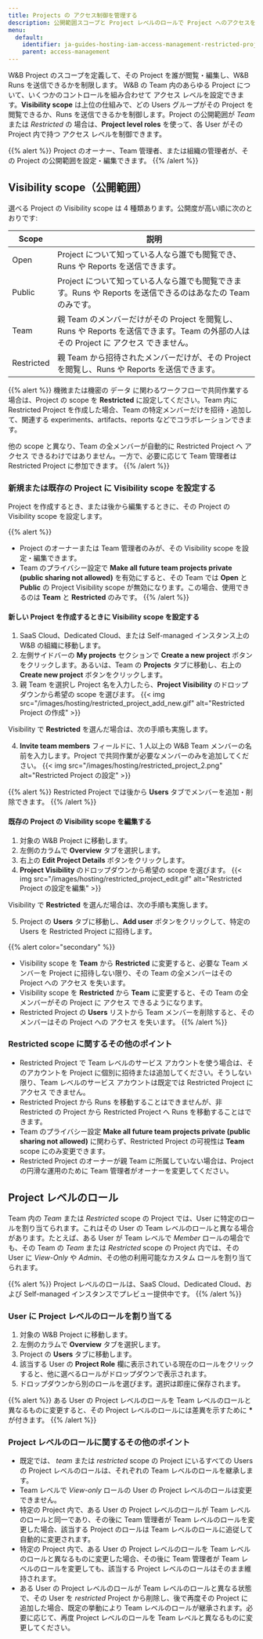 ```yaml
---
title: Projects の アクセス制御を管理する
description: 公開範囲スコープと Project レベルのロールで Project へのアクセスを管理する
menu:
  default:
    identifier: ja-guides-hosting-iam-access-management-restricted-projects
    parent: access-management
---
```


W&B Project のスコープを定義して、その Project を誰が閲覧・編集し、W&B Runs を送信できるかを制限します。
W&B の Team 内のあらゆる Project について、いくつかのコントロールを組み合わせて アクセス レベルを設定できます。**Visibility scope** は上位の仕組みで、どの Users グループがその Project を閲覧できるか、Runs を送信できるかを制御します。Project の公開範囲が _Team_ または _Restricted_ の 場合は、**Project level roles** を使って、各 User がその Project 内で持つ アクセス レベルを制御できます。

{{% alert %}}
Project のオーナー、Team 管理者、または組織の管理者が、その Project の公開範囲を設定・編集できます。
{{% /alert %}}

## Visibility scope（公開範囲）

選べる Project の Visibility scope は 4 種類あります。公開度が高い順に次のとおりです: 

| Scope | 説明 | 
| ----- | ----- |
| Open |Project について知っている人なら誰でも閲覧でき、Runs や Reports を送信できます。|
| Public |Project について知っている人なら誰でも閲覧できます。Runs や Reports を送信できるのはあなたの Team のみです。|
| Team | 親 Team のメンバーだけがその Project を閲覧し、Runs や Reports を送信できます。Team の外部の人はその Project に アクセス できません。 |
| Restricted| 親 Team から招待されたメンバーだけが、その Project を閲覧し、Runs や Reports を送信できます。|

{{% alert %}}
機微または機密の データ に関わるワークフローで共同作業する場合は、Project の scope を **Restricted** に設定してください。Team 内に Restricted Project を作成した場合、Team の特定メンバーだけを招待・追加して、関連する experiments、artifacts、reports などでコラボレーションできます。

他の scope と異なり、Team の全メンバーが自動的に Restricted Project へ アクセス できるわけではありません。一方で、必要に応じて Team 管理者は Restricted Project に参加できます。
{{% /alert %}}

### 新規または既存の Project に Visibility scope を設定する

Project を作成するとき、または後から編集するときに、その Project の Visibility scope を設定します。

{{% alert %}}
* Project のオーナーまたは Team 管理者のみが、その Visibility scope を設定・編集できます。
* Team のプライバシー設定で **Make all future team projects private (public sharing not allowed)** を有効にすると、その Team では **Open** と **Public** の Project Visibility scope が無効になります。この場合、使用できるのは **Team** と **Restricted** のみです。
{{% /alert %}}

#### 新しい Project を作成するときに Visibility scope を設定する

1. SaaS Cloud、Dedicated Cloud、または Self-managed インスタンス上の W&B の組織に移動します。
2. 左側サイドバーの **My projects** セクションで **Create a new project** ボタンをクリックします。あるいは、Team の **Projects** タブに移動し、右上の **Create new project** ボタンをクリックします。
3. 親 Team を選択し Project 名を入力したら、**Project Visibility** のドロップダウンから希望の scope を選びます。
{{< img src="/images/hosting/restricted_project_add_new.gif" alt="Restricted Project の作成" >}}

Visibility で **Restricted** を選んだ場合は、次の手順も実施します。

4. **Invite team members** フィールドに、1 人以上の W&B Team メンバーの名前を入力します。Project で共同作業が必要なメンバーのみを追加してください。
{{< img src="/images/hosting/restricted_project_2.png" alt="Restricted Project の設定" >}}

{{% alert %}}
Restricted Project では後から **Users** タブでメンバーを追加・削除できます。
{{% /alert %}}

#### 既存の Project の Visibility scope を編集する

1. 対象の W&B Project に移動します。
2. 左側のカラムで **Overview** タブを選択します。
3. 右上の **Edit Project Details** ボタンをクリックします。  
4. **Project Visibility** のドロップダウンから希望の scope を選びます。
{{< img src="/images/hosting/restricted_project_edit.gif" alt="Restricted Project の設定を編集" >}}

Visibility で **Restricted** を選んだ場合は、次の手順も実施します。

5. Project の **Users** タブに移動し、**Add user** ボタンをクリックして、特定の Users を Restricted Project に招待します。

{{% alert color="secondary" %}}
* Visibility scope を **Team** から **Restricted** に変更すると、必要な Team メンバーを Project に招待しない限り、その Team の全メンバーはその Project への アクセス を失います。
* Visibility scope を **Restricted** から **Team** に変更すると、その Team の全メンバーがその Project に アクセス できるようになります。
* Restricted Project の **Users** リストから Team メンバーを削除すると、そのメンバーはその Project への アクセス を失います。
{{% /alert %}}

### Restricted scope に関するその他のポイント

* Restricted Project で Team レベルのサービス アカウントを使う場合は、そのアカウントを Project に個別に招待または追加してください。そうしない限り、Team レベルのサービス アカウントは既定では Restricted Project に アクセス できません。
* Restricted Project から Runs を移動することはできませんが、非 Restricted の Project から Restricted Project へ Runs を移動することはできます。
* Team のプライバシー設定 **Make all future team projects private (public sharing not allowed)** に関わらず、Restricted Project の可視性は **Team** scope にのみ変更できます。
* Restricted Project のオーナーが親 Team に所属していない場合は、Project の円滑な運用のために Team 管理者がオーナーを変更してください。

## Project レベルのロール

Team 内の _Team_ または _Restricted_ scope の Project では、User に特定のロールを割り当てられます。これはその User の Team レベルのロールと異なる場合があります。たとえば、ある User が Team レベルで _Member_ ロールの場合でも、その Team の _Team_ または _Restricted_ scope の Project 内では、その User に _View-Only_ や _Admin_、その他の利用可能なカスタム ロールを割り当てられます。

{{% alert %}}
Project レベルのロールは、SaaS Cloud、Dedicated Cloud、および Self-managed インスタンスでプレビュー提供中です。
{{% /alert %}}

### User に Project レベルのロールを割り当てる

1. 対象の W&B Project に移動します。
2. 左側のカラムで **Overview** タブを選択します。
3. Project の **Users** タブに移動します。
4. 該当する User の **Project Role** 欄に表示されている現在のロールをクリックすると、他に選べるロールがドロップダウンで表示されます。
5. ドロップダウンから別のロールを選びます。選択は即座に保存されます。

{{% alert %}}
ある User の Project レベルのロールを Team レベルのロールと異なるものに変更すると、その Project レベルのロールには差異を示すために **\*** が付きます。
{{% /alert %}}

### Project レベルのロールに関するその他のポイント

* 既定では、 _team_ または _restricted_ scope の Project にいるすべての Users の Project レベルのロールは、それぞれの Team レベルのロールを継承します。
* Team レベルで _View-only_ ロールの User の Project レベルのロールは変更できません。
* 特定の Project 内で、ある User の Project レベルのロールが Team レベルのロールと同一であり、その後に Team 管理者が Team レベルのロールを変更した場合、該当する Project のロールは Team レベルのロールに追従して自動的に変更されます。
* 特定の Project 内で、ある User の Project レベルのロールを Team レベルのロールと異なるものに変更した場合、その後に Team 管理者が Team レベルのロールを変更しても、該当する Project レベルのロールはそのまま維持されます。
* ある User の Project レベルのロールが Team レベルのロールと異なる状態で、その User を _restricted_ Project から削除し、後で再度その Project に追加した場合、既定の挙動により Team レベルのロールが継承されます。必要に応じて、再度 Project レベルのロールを Team レベルと異なるものに変更してください。